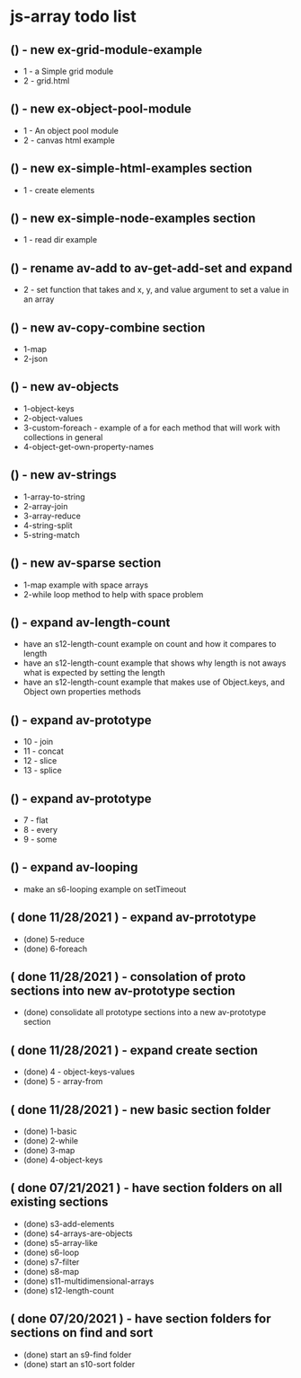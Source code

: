 # js-array todo list

## () - new ex-grid-module-example
* 1 - a Simple grid module
* 2 - grid.html

## () - new ex-object-pool-module
* 1 - An object pool module
* 2 - canvas html example

## () - new ex-simple-html-examples section
* 1 - create elements

## () - new ex-simple-node-examples section
* 1 - read dir example

## () - rename av-add to av-get-add-set and expand
* 2 - set function that takes and x, y, and value argument to set a value in an array

## () - new av-copy-combine section
* 1-map
* 2-json

## () - new av-objects
* 1-object-keys
* 2-object-values
* 3-custom-foreach - example of a for each method that will work with collections in general
* 4-object-get-own-property-names

## () - new av-strings
* 1-array-to-string
* 2-array-join
* 3-array-reduce
* 4-string-split
* 5-string-match

## () - new av-sparse section
* 1-map example with space arrays
* 2-while loop method to help with space problem

## () - expand av-length-count
* have an s12-length-count example on count and how it compares to length
* have an s12-length-count example that shows why length is not aways what is expected by setting the length
* have an s12-length-count example that makes use of Object.keys, and Object own properties methods

## () - expand av-prototype
* 10 - join
* 11 - concat
* 12 - slice
* 13 - splice

## () - expand av-prototype
* 7 - flat
* 8 - every
* 9 - some

## () - expand av-looping
* make an s6-looping example on setTimeout

## ( done 11/28/2021 ) - expand av-prrototype
* (done) 5-reduce
* (done) 6-foreach

## ( done 11/28/2021 ) - consolation of proto sections into new av-prototype section
* (done) consolidate all prototype sections into a new av-prototype section

## ( done 11/28/2021 ) - expand create section
* (done) 4 - object-keys-values
* (done) 5 - array-from

## ( done 11/28/2021 ) - new basic section folder
* (done) 1-basic
* (done) 2-while
* (done) 3-map
* (done) 4-object-keys 

## ( done 07/21/2021 ) - have section folders on all existing sections
* (done) s3-add-elements
* (done) s4-arrays-are-objects
* (done) s5-array-like
* (done) s6-loop
* (done) s7-filter
* (done) s8-map
* (done) s11-multidimensional-arrays
* (done) s12-length-count

## ( done 07/20/2021 ) - have section folders for sections on find and sort
* (done) start an s9-find folder
* (done) start an s10-sort folder